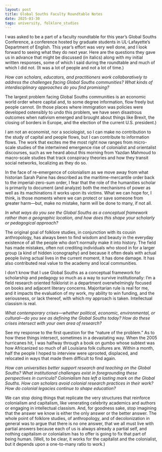 ```yaml
---
layout: post
title: Global Souths Faculty Roundtable Notes
date: 2025-03-30
tags: university, folklore_studies
---
```


I was asked to be a part of a faculty roundtable for this year’s Global Souths Conference, a conference hosted by graduate students in UL-Lafayette’s Department of English. This year’s effort was very well done, and I look forward to seeing what they do next year. Here are the questions they gave us in advance that might be discussed (in italics) along with my initial written responses, some of which I said during the roundtable and much of which I did not. (It was a lot of people and not a lot of time.)

*How can scholars, educators, and practitioners work collaboratively to address the challenges facing Global Souths communities? What kinds of interdisciplinary approaches do you find promising?*

The largest problem facing Global Souths communities is an economic world order where capital and, to some degree information, flow freely but people cannot. (In those places where immigration was policies were developed ostensibly to undo this problem, we have seen disastrous outcomes when nativism emerged and brought about things like Brexit, the closing of borders in Europe, and the election of the current U.S. president.) 

I am not an economist, nor a sociologist, so I can make no contribution to the study of capital and people flows, but I can contribute to information flows. The work that excites me the most right now ranges from micro-scale studies of the intertwined emergence rise of colonialist and orientalist discourses, such as we heard about this morning from Yazdan Mahmoud to macro-scale studies that track conspiracy theories and how they transit social networks, localizing as they do so. 

In the face of re-emergence of colonialism as we move away from what historian Sarah Paine has described as the maritime-mercantile order back to the imperial-zero-sum order, I fear that the role of the humanities scholar is primarily to document (and analyze) both the mechanisms of power as well as its machinations it works upon its victims. What we can hope for, I think, is those moments where we can protect or save someone from greater harm—but, make no mistake, harm will be done to many, if not all. 

*In what ways do you see the Global Souths as a conceptual framework rather than a geographic location, and how does this shape your scholarly or pedagogical approach?*

The original goal of folklore studies, in conjunction with its cousin anthropology, has always been to find wisdom and beauty in the everyday existence of all the people who don’t normally make it into history. The field has made mistakes, often not crediting individuals who stood in for a larger group (a kind of hidden iconography) and because it often deals with actual people living actual lives in the current moment, it has done damage. It has also contributed real value to the academy and local communities. 

I don’t know that I use Global Souths as a conceptual framework for scholarship and pedagogy so much as a way to survive institutionally: I’m a field research oriented folklorist in a department overwhelmingly focused on books and adjacent literary concerns. Majoritarian rule is real for me, and it impacts the evaluation of my work, my ability to win funding, and the seriousness, or lack thereof, with which my approach is taken. Intellectual classism is real. 

*What contemporary crises—whether political, economic, environmental, or cultural—do you see as defining the Global Souths today? How do these crises intersect with your own area of research?*

See my response to the first question for the “nature of the problem.” As to how these things intersect, sometimes in a devastating way. When the 2005 hurricanes hit, I was halfway through a book on gumbo whose subtext was how Africanized so much of all Louisiana folk cultures are. Within a month, half the people I hoped to interview were uprooted, displaced, and relocated in ways that made them difficult to find again. 

*How can universities better support research and teaching on the Global Souths? What institutional challenges exist in foregrounding these perspectives in curricula? Colonialism has left a lasting mark on the Global Souths. How can scholars avoid colonial research practices in their work? How do colonial legacies continue to shape education?*

We can stop doing things that replicate the very structures that reinforce colonialism and capitalism, like venerating celebrity academics and authors or engaging in intellectual classism. And, for goodness sake, stop imagining that the answer we know is either the only answer or the better answer. The whole point of folklore studies, of anthropology, and of decolonization in general was to argue that there is no one answer, that we all must live with partial answers because each of us is always already a partial self, and nothing capitalism or colonialism has to offer is going to fix that part of being human. (Well, to be clear, it works for the capitalist and the colonialist, but it depends upon a one-to-many ratio to work.)